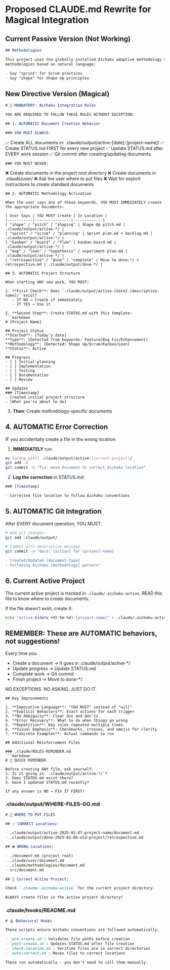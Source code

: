 # Proposed CLAUDE.md Rewrite for Magical Integration

## Current Passive Version (Not Working)

```markdown
## Methodologies

This project uses the globally installed Aichaku adaptive methodology system. Claude Code will automatically blend
methodologies based on natural language:

- Say "sprint" for Scrum practices
- Say "shape" for Shape Up principles
```

## New Directive Version (Magical)

```markdown
# 🎯 MANDATORY: Aichaku Integration Rules

YOU ARE REQUIRED TO FOLLOW THESE RULES WITHOUT EXCEPTION:

## 1. AUTOMATIC Document Creation Behavior

### YOU MUST ALWAYS:
```

✅ Create ALL documents in: .claude/output/active-[date]-[project-name]/ ✅ Create STATUS.md FIRST for every new project
✅ Update STATUS.md after EVERY work session ✅ Git commit after creating/updating documents

```
### YOU MUST NEVER:
```

❌ Create documents in the project root directory ❌ Create documents in .claude/user/ ❌ Ask the user where to put
files ❌ Wait for explicit instructions to create standard documents

````
## 2. AUTOMATIC Methodology Activation

When the user says any of these keywords, YOU MUST IMMEDIATELY create the appropriate documents:

| User Says | YOU MUST Create | In Location |
|-----------|----------------|-------------|
| "shape" / "pitch" / "shaping" | Shape Up pitch.md | .claude/output/active-*/ |
| "sprint" / "scrum" / "planning" | Sprint plan.md + backlog.md | .claude/output/active-*/ |
| "kanban" / "board" / "flow" | kanban-board.md | .claude/output/active-*/ |
| "mvp" / "lean" / "hypothesis" | experiment-plan.md | .claude/output/active-*/ |
| "retrospective" / "done" / "complete" | Move to done-*/ + retrospective.md | .claude/output/done-*/ |

## 3. AUTOMATIC Project Structure

When starting ANY new work, YOU MUST:

1. **First Check**: Does `.claude/output/active-[date]-[descriptive-name]/` exist?
   - If NO → Create it immediately
   - If YES → Use it

2. **Second Step**: Create STATUS.md with this template:
```markdown
# [Project Name]

## Project Status
**Started**: [Today's date]
**Type**: [Detected from keywords: Feature/Bug Fix/Enhancement]
**Methodology**: [Detected: Shape Up/Scrum/Kanban/Lean]
**Status**: Active

## Progress
- [ ] Initial planning
- [ ] Implementation
- [ ] Testing
- [ ] Documentation
- [ ] Review

## Updates
### [Timestamp]
- Created initial project structure
- [What you're about to do]
````

3. **Then**: Create methodology-specific documents

## 4. AUTOMATIC Error Correction

IF you accidentally create a file in the wrong location:

1. **IMMEDIATELY** run:

```bash
mv [wrong-path] .claude/output/active-[current-project]/
git add -A
git commit -m "fix: move document to correct Aichaku location"
```

2. **Log the correction** in STATUS.md:

```markdown
### [Timestamp]

- Corrected file location to follow Aichaku conventions
```

## 5. AUTOMATIC Git Integration

After EVERY document operation, YOU MUST:

```bash
# Add all changes
git add .claude/output/

# Commit with descriptive message
git commit -m "docs: [action] for [project-name]

- Created/Updated [document-type]
- Following Aichaku [methodology] pattern"
```

## 6. Current Active Project

The current active project is tracked in `.claude/.aichaku-active`. READ this file to know where to create documents.

If the file doesn't exist, create it:

```bash
echo "active-$(date +%Y-%m-%d)-[project-name]" > .claude/.aichaku-active
```

## REMEMBER: These are AUTOMATIC behaviors, not suggestions!

Every time you:

- Create a document → It goes in .claude/output/active-\*/
- Update progress → Update STATUS.md
- Complete work → Git commit
- Finish project → Move to done-\*/

NO EXCEPTIONS. NO ASKING. JUST DO IT.

````
## Key Improvements

1. **Imperative Language**: "YOU MUST" instead of "will"
2. **Explicit Behaviors**: Exact actions for each trigger
3. **No Ambiguity**: Clear dos and don'ts
4. **Error Recovery**: What to do when things go wrong
5. **Repetition**: Key rules repeated multiple times
6. **Visual Emphasis**: Checkmarks, crosses, and emojis for clarity
7. **Concrete Examples**: Actual commands to run

## Additional Reinforcement Files

### .claude/RULES-REMINDER.md
```markdown
# 🚨 QUICK REMINDER

Before creating ANY file, ask yourself:
1. Is it going in `.claude/output/active-*/`?
2. Does STATUS.md exist there?
3. Have I updated STATUS.md recently?

If any answer is NO → FIX IT FIRST!
````

### .claude/output/WHERE-FILES-GO.md

```markdown
# 📁 WHERE TO PUT FILES

## ✅ CORRECT Locations:

- .claude/output/active-2025-01-07-project-name/document.md
- .claude/output/done-2025-01-06-old-project/retrospective.md

## ❌ WRONG Locations:

- ./document.md (project root)
- .claude/user/document.md
- .claude/methodologies/document.md
- src/document.md

## 🎯 Current Active Project:

Check `.claude/.aichaku-active` for the current project directory.

ALWAYS create files in the active project directory!
```

### .claude/hooks/README.md

```markdown
# 🪝 Behavioral Hooks

These scripts ensure Aichaku conventions are followed automatically:

- `pre-create.sh`: Validates file paths before creation
- `post-create.sh`: Updates STATUS.md after file creation
- `check-location.sh`: Verifies files are in correct directories
- `auto-correct.sh`: Moves files to correct locations

These run automatically - you don't need to call them manually.
```
